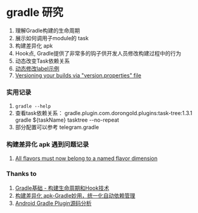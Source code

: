 # gradle  研究

1. 理解Gradle构建的生命周期
2. 展示如何调用子module的 task
3. 构建差异化 apk
4. Hook点, Gradle提供了非常多的钩子供开发人员修改构建过程中的行为
5. 动态改变Task依赖关系
6. [动态修改label示例](https://stackoverflow.com/questions/32092665/resolve-application-label-for-each-build-type)
7. [Versioning your builds via "version.properties" file](https://riptutorial.com/android/example/7837/versioning-your-builds-via--version-properties--file)


### 实用记录

1. `gradle --help`
2. 查看task依赖关系： gradle.plugin.com.dorongold.plugins:task-tree:1.3.1
gradle ${taskName} tasktree --no-repeat
3. 部分配置可以参考 telegram.gradle

### 构建差异化 apk 遇到问题记录

1. [All flavors must now belong to a named flavor dimension](https://developer.android.com/studio/build/build-variants?utm_source=android-studio#product-flavors)

### Thanks to
1. [Gradle基础 - 构建生命周期和Hook技术](https://www.jianshu.com/p/0acdb31eef2d)
2. [构建差异化 apk-Gradle妙用，统一化自动依赖管理](https://mp.weixin.qq.com/s/Lhae-ou5gEcXjUFnuVCwaw)
3. [Android Gradle Plugin源码分析](https://www.jianshu.com/p/11f030b2034f)